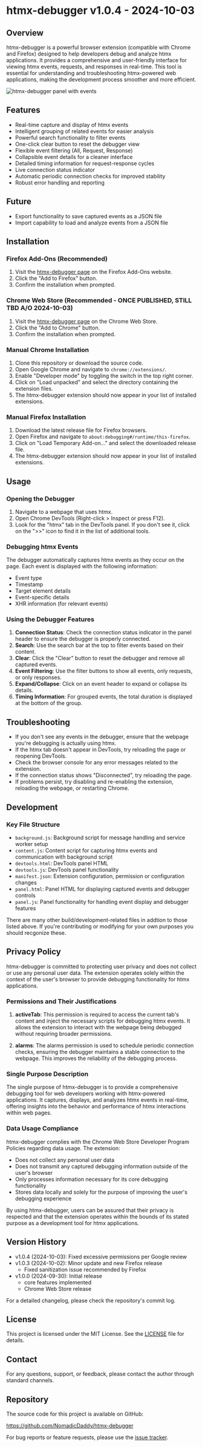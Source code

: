 # htmx-debugger v1.0.4 - 2024-10-03

## Overview

htmx-debugger is a powerful browser extension (compatible with Chrome and Firefox) designed to help developers debug and analyze htmx applications. It provides a comprehensive and user-friendly interface for viewing htmx events, requests, and responses in real-time. This tool is essential for understanding and troubleshooting htmx-powered web applications, making the development process smoother and more efficient.

![htmx-debugger panel with events](htmx-panel-with-events.jpg)

## Features

-   Real-time capture and display of htmx events
-   Intelligent grouping of related events for easier analysis
-   Powerful search functionality to filter events
-   One-click clear button to reset the debugger view
-   Flexible event filtering (All, Request, Response)
-   Collapsible event details for a cleaner interface
-   Detailed timing information for request-response cycles
-   Live connection status indicator
-   Automatic periodic connection checks for improved stability
-   Robust error handling and reporting

## Future

-   Export functionality to save captured events as a JSON file
-   Import capability to load and analyze events from a JSON file

## Installation

### Firefox Add-Ons (Recommended)

1. Visit the [htmx-debugger page](https://addons.mozilla.org/en-US/firefox/addon/htmx-debugger) on the Firefox Add-Ons website.
2. Click the "Add to Firefox" button.
3. Confirm the installation when prompted.

### Chrome Web Store (Recommended - ONCE PUBLISHED, STILL TBD A/O 2024-10-03)

1. Visit the [htmx-debugger page](https://chrome.google.com/webstore/detail/htmx-debugger/kjafpfamndifhkidbjebdnfjiebgdckf) on the Chrome Web Store.
2. Click the "Add to Chrome" button.
3. Confirm the installation when prompted.

### Manual Chrome Installation

1. Clone this repository or download the source code.
2. Open Google Chrome and navigate to `chrome://extensions/`.
3. Enable "Developer mode" by toggling the switch in the top right corner.
4. Click on "Load unpacked" and select the directory containing the extension files.
5. The htmx-debugger extension should now appear in your list of installed extensions.

### Manual Firefox Installation

1. Download the latest release file for Firefox browsers.
2. Open Firefox and navigate to `about:debugging#/runtime/this-firefox`.
3. Click on "Load Temporary Add-on..." and select the downloaded release file.
4. The htmx-debugger extension should now appear in your list of installed extensions.

## Usage

### Opening the Debugger

1. Navigate to a webpage that uses htmx.
2. Open Chrome DevTools (Right-click > Inspect or press F12).
3. Look for the "htmx" tab in the DevTools panel. If you don't see it, click on the ">>" icon to find it in the list of additional tools.

### Debugging htmx Events

The debugger automatically captures htmx events as they occur on the page. Each event is displayed with the following information:

-   Event type
-   Timestamp
-   Target element details
-   Event-specific details
-   XHR information (for relevant events)

### Using the Debugger Features

1. **Connection Status**: Check the connection status indicator in the panel header to ensure the debugger is properly connected.
2. **Search**: Use the search bar at the top to filter events based on their content.
3. **Clear**: Click the "Clear" button to reset the debugger and remove all captured events.
4. **Event Filtering**: Use the filter buttons to show all events, only requests, or only responses.
5. **Expand/Collapse**: Click on an event header to expand or collapse its details.
6. **Timing Information**: For grouped events, the total duration is displayed at the bottom of the group.

## Troubleshooting

-   If you don't see any events in the debugger, ensure that the webpage you're debugging is actually using htmx.
-   If the htmx tab doesn't appear in DevTools, try reloading the page or reopening DevTools.
-   Check the browser console for any error messages related to the extension.
-   If the connection status shows "Disconnected", try reloading the page.
-   If problems persist, try disabling and re-enabling the extension, reloading the webpage, or restarting Chrome.

## Development

### Key File Structure

-   `background.js`: Background script for message handling and service worker setup
-   `content.js`: Content script for capturing htmx events and communication with background script
-   `devtools.html`: DevTools panel HTML
-   `devtools.js`: DevTools panel functionality
-   `manifest.json`: Extension configuration, permission or configuration changes
-   `panel.html`: Panel HTML for displaying captured events and debugger controls
-   `panel.js`: Panel functionality for handling event display and debugger features

There are many other build/development-related files in addtion to those listed above. If you're contributing or modifying for your own purposes you should recgonize these.

## Privacy Policy

htmx-debugger is committed to protecting user privacy and does not collect or use any personal user data. The extension operates solely within the context of the user's browser to provide debugging functionality for htmx applications.

### Permissions and Their Justifications

1. **activeTab**: This permission is required to access the current tab's content and inject the necessary scripts for debugging htmx events. It allows the extension to interact with the webpage being debugged without requiring broader permissions.

2. **alarms**: The alarms permission is used to schedule periodic connection checks, ensuring the debugger maintains a stable connection to the webpage. This improves the reliability of the debugging process.

### Single Purpose Description

The single purpose of htmx-debugger is to provide a comprehensive debugging tool for web developers working with htmx-powered applications. It captures, displays, and analyzes htmx events in real-time, offering insights into the behavior and performance of htmx interactions within web pages.

### Data Usage Compliance

htmx-debugger complies with the Chrome Web Store Developer Program Policies regarding data usage. The extension:

-   Does not collect any personal user data
-   Does not transmit any captured debugging information outside of the user's browser
-   Only processes information necessary for its core debugging functionality
-   Stores data locally and solely for the purpose of improving the user's debugging experience

By using htmx-debugger, users can be assured that their privacy is respected and that the extension operates within the bounds of its stated purpose as a development tool for htmx applications.

## Version History

-   v1.0.4 (2024-10-03): Fixed excessive permissions per Google review
-   v1.0.3 (2024-10-02): Minor update and new Firefox release
    -   Fixed sanitization issue recommended by Firefox
-   v1.0.0 (2024-09-30): Initial release
    -   core features implemented
    -   Chrome Web Store release

For a detailed changelog, please check the repository's commit log.

## License

This project is licensed under the MIT License. See the [LICENSE](LICENSE) file for details.

## Contact

For any questions, support, or feedback, please contact the author through standard channels.

## Repository

The source code for this project is available on GitHub:

https://github.com/NomadicDaddy/htmx-debugger

For bug reports or feature requests, please use the [issue tracker](https://github.com/NomadicDaddy/htmx-debugger/issues).
